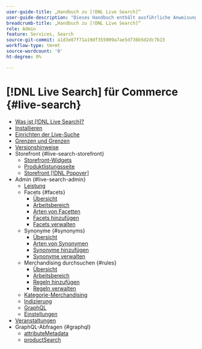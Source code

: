 ```yaml
---
user-guide-title: „Handbuch zu [!DNL Live Search]“
user-guide-description: "Dieses Handbuch enthält ausführliche Anweisungen zur Verwendung von [!DNL Live Search] von Adobe Commerce."
breadcrumb-title: „Handbuch zu [!DNL Live Search]“
role: Admin
feature: Services, Search
source-git-commit: a1d3e87f71a19df355009a7ae5d736b5d2dc7b15
workflow-type: tm+mt
source-wordcount: '0'
ht-degree: 0%

---
```


# [!DNL Live Search] für Commerce {#live-search}

- [Was ist [!DNL Live Search]?](overview.md)
- [Installieren](install.md)
- [Einrichten der Live-Suche](workspace.md)
- [Grenzen und Grenzen](boundaries-limits.md)
- [Versionshinweise](release-notes.md)
- Storefront {#live-search-storefront}
   - [Storefront-Widgets](storefront-widgets.md)
   - [Produktlistungsseite](plp-styling.md)
   - [Storefront [!DNL Popover]](storefront-popover.md)
- Admin {#live-search-admin}
   - [Leistung](performance.md)
   - Facets {#facets}
      - [Übersicht](facets.md)
      - [Arbeitsbereich](faceting-workspace.md)
      - [Arten von Facetten](facets-type.md)
      - [Facets hinzufügen](facets-add.md)
      - [Facets verwalten](facets-manage.md)
   - Synonyme {#synonyms}
      - [Übersicht](synonyms.md)
      - [Arten von Synonymen](synonyms-type.md)
      - [Synonyme hinzufügen](synonyms-add.md)
      - [Synonyme verwalten](synonyms-manage.md)
   - Merchandising durchsuchen {#rules}
      - [Übersicht](rules.md)
      - [Arbeitsbereich](rules-workspace.md)
      - [Regeln hinzufügen](rules-add.md)
      - [Regeln verwalten](rules-manage.md)
   - [Kategorie-Merchandising](category-merch.md)
   - [Indizierung](indexing.md)
   - [GraphQL](graphql.md)
   - [Einstellungen](settings.md)
- [Veranstaltungen](events.md)
- GraphQL-Abfragen {#graphql}
   - [attributeMetadata](https://developer.adobe.com/commerce/services/graphql/live-search/attribute-metadata/)
   - [productSearch](https://developer.adobe.com/commerce/services/graphql/live-search/product-search/)